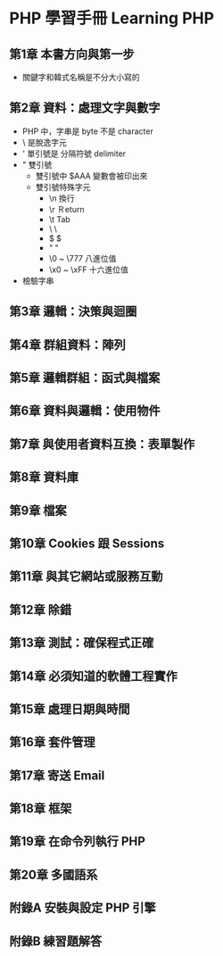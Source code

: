 # PHP 學習手冊 Learning PHP
## 第1章 本書方向與第一步
- 關鍵字和韓式名稱是不分大小寫的
## 第2章 資料：處理文字與數字
- PHP 中，字串是 byte 不是 character
- \ 是脫逸字元
- ' 單引號是 分隔符號 delimiter
- " 雙引號
    - 雙引號中 $AAA 變數會被印出來
    - 雙引號特殊字元
        - \n 換行
        - \r Ｒeturn        
        - \t Tab
        - \\ \
        - \$ $
        - \" "
        - \0 ~ \777 八進位值
        - \x0 ~ \xFF    十六進位值
- 檢驗字串
## 第3章 邏輯：決策與迴圈
## 第4章 群組資料：陣列
## 第5章 邏輯群組：函式與檔案
## 第6章 資料與邏輯：使用物件
## 第7章 與使用者資料互換：表單製作
## 第8章 資料庫
## 第9章 檔案
## 第10章 Cookies 跟 Sessions
## 第11章 與其它網站或服務互動
## 第12章 除錯
## 第13章 測試：確保程式正確
## 第14章 必須知道的軟體工程實作
## 第15章 處理日期與時間
## 第16章 套件管理
## 第17章 寄送 Email
## 第18章 框架
## 第19章 在命令列執行 PHP
## 第20章 多國語系

## 附錄A 安裝與設定 PHP 引擎
## 附錄B 練習題解答